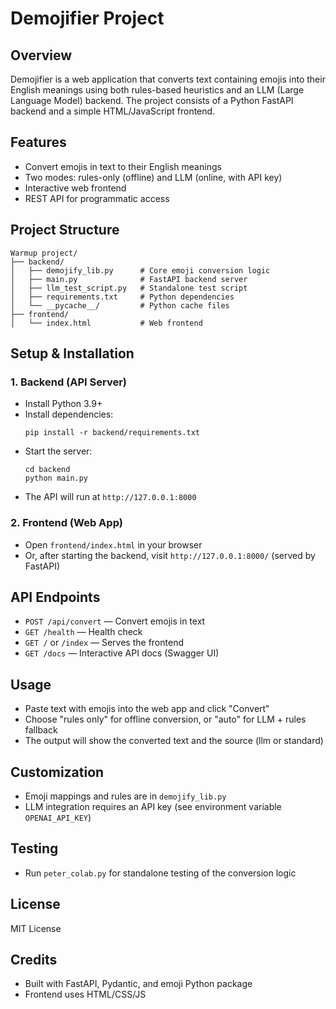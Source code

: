 # Demojifier Project

## Overview
Demojifier is a web application that converts text containing emojis into their English meanings using both rules-based heuristics and an LLM (Large Language Model) backend. The project consists of a Python FastAPI backend and a simple HTML/JavaScript frontend.

## Features
- Convert emojis in text to their English meanings
- Two modes: rules-only (offline) and LLM (online, with API key)
- Interactive web frontend
- REST API for programmatic access

## Project Structure
```
Warmup project/
├── backend/
│   ├── demojify_lib.py      # Core emoji conversion logic
│   ├── main.py              # FastAPI backend server
│   ├── llm_test_script.py   # Standalone test script
│   ├── requirements.txt     # Python dependencies
│   └── __pycache__/         # Python cache files
├── frontend/
│   └── index.html           # Web frontend
```

## Setup & Installation

### 1. Backend (API Server)
- Install Python 3.9+
- Install dependencies:
  ```
  pip install -r backend/requirements.txt
  ```
- Start the server:
  ```
  cd backend
  python main.py
  ```
- The API will run at `http://127.0.0.1:8000`

### 2. Frontend (Web App)
- Open `frontend/index.html` in your browser
- Or, after starting the backend, visit `http://127.0.0.1:8000/` (served by FastAPI)

## API Endpoints
- `POST /api/convert` — Convert emojis in text
- `GET /health` — Health check
- `GET /` or `/index` — Serves the frontend
- `GET /docs` — Interactive API docs (Swagger UI)

## Usage
- Paste text with emojis into the web app and click "Convert"
- Choose "rules only" for offline conversion, or "auto" for LLM + rules fallback
- The output will show the converted text and the source (llm or standard)

## Customization
- Emoji mappings and rules are in `demojify_lib.py`
- LLM integration requires an API key (see environment variable `OPENAI_API_KEY`)

## Testing
- Run `peter_colab.py` for standalone testing of the conversion logic

## License
MIT License

## Credits
- Built with FastAPI, Pydantic, and emoji Python package
- Frontend uses HTML/CSS/JS
